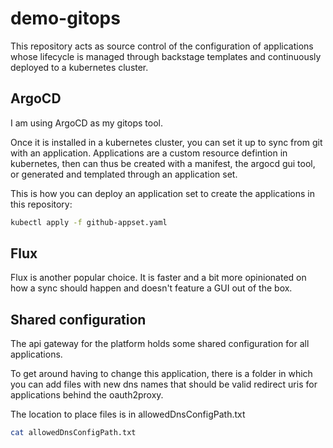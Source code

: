 # demo-gitops

This repository acts as source control of the configuration of applications whose lifecycle is managed through backstage templates and continuously deployed to a kubernetes cluster.

## ArgoCD

I am using ArgoCD as my gitops tool.

Once it is installed in a kubernetes cluster, you can set it up to sync from git with an application. Applications are a custom resource defintion in kubernetes, then can thus be created with a manifest, the argocd gui tool, or generated and templated through an application set.

This is how you can deploy an application set to create the applications in this repository:

``` bash
kubectl apply -f github-appset.yaml
```

## Flux

Flux is another popular choice. It is faster and a bit more opinionated on how a sync should happen and doesn't feature a GUI out of the box.

## Shared configuration

The api gateway for the platform holds some shared configuration for all applications.

To get around having to change this application, there is a folder in which you can add files with new dns names that should be valid redirect uris for applications behind the oauth2proxy.

The location to place files is in allowedDnsConfigPath.txt

``` bash
cat allowedDnsConfigPath.txt
```